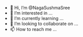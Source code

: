 - 👋 Hi, I’m @NagaSushmaSree
- 👀 I’m interested in ...
- 🌱 I’m currently learning ...
- 💞️ I’m looking to collaborate on ...
- 📫 How to reach me ...

<!---
NagaSushmaSree/NagaSushmaSree is a ✨ special ✨ repository because its `README.md` (this file) appears on your GitHub profile.
You can click the Preview link to take a look at your changes.
--->
